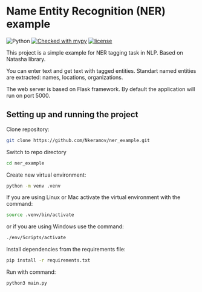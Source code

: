 # Name Entity Recognition (NER) example

![Python](https://img.shields.io/badge/python-3.11-blue.svg)
[![Checked with mypy](http://www.mypy-lang.org/static/mypy_badge.svg)](https://mypy-lang.org/)
[![license](https://img.shields.io/badge/licence-MIT-green.svg)](https://opensource.org/licenses/MIT)

This project is a simple example for NER tagging task in NLP. Based on Natasha library. 

You can enter text and get text with tagged entities. Standart named entities are extracted: names, locations, organizations.

The web server is based on Flask framework. By default the application will run on port 5000.

## Setting up and running the project
Clone repository:
```bash 
git clone https://github.com/Nkeramov/ner_example.git
```
Switch to repo directory
```bash 
cd ner_example
```
Сreate new virtual environment:
```bash 
python -m venv .venv 
```
If you are using Linux or Mac activate the virtual environment with the command:
```bash 
source .venv/bin/activate
```
or if you are using Windows use the command:
```bash 
./env/Scripts/activate
```
Install dependencies from the requirements file:
```bash
pip install -r requirements.txt
```
Run with command:
```bash
python3 main.py
```
